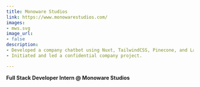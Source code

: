 ```yaml
---
title: Monoware Studios
link: https://www.monowarestudios.com/
images:
- mws.svg
image_url:
- false
description:
- Developed a company chatbot using Nuxt, TailwindCSS, Pinecone, and Langchain to provide efficient access to company data and documents.
- Initiated and led a confidential company project.

---
```


**Full Stack Developer Intern @ Monoware Studios**